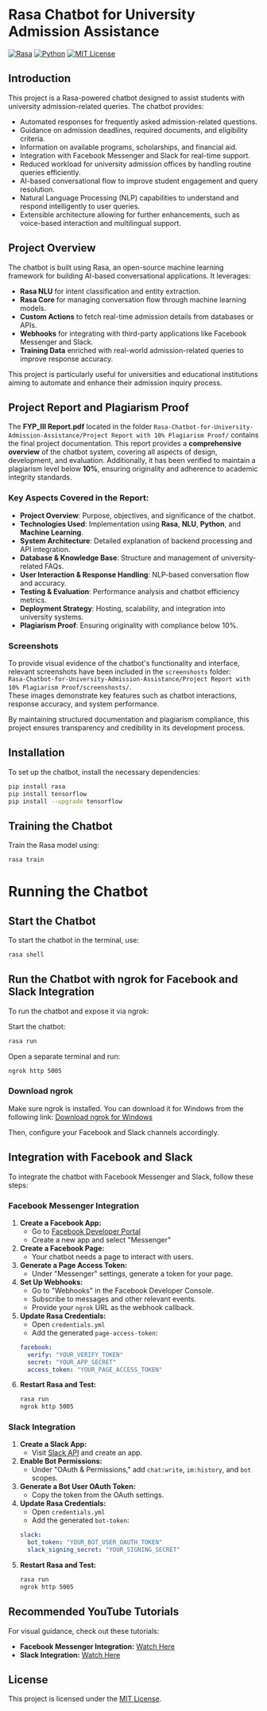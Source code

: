 # Rasa Chatbot for University Admission Assistance

[![Rasa](https://img.shields.io/badge/Rasa-3.x-purple.svg?style=flat&logo=rasa)](https://rasa.com)
[![Python](https://img.shields.io/badge/Python-3.8+-blue.svg?style=flat&logo=python)](https://www.python.org)
[![MIT License](https://img.shields.io/badge/License-MIT-green.svg)](https://opensource.org/licenses/MIT)

## Introduction
This project is a Rasa-powered chatbot designed to assist students with university admission-related queries. The chatbot provides:
- Automated responses for frequently asked admission-related questions.
- Guidance on admission deadlines, required documents, and eligibility criteria.
- Information on available programs, scholarships, and financial aid.
- Integration with Facebook Messenger and Slack for real-time support.
- Reduced workload for university admission offices by handling routine queries efficiently.
- AI-based conversational flow to improve student engagement and query resolution.
- Natural Language Processing (NLP) capabilities to understand and respond intelligently to user queries.
- Extensible architecture allowing for further enhancements, such as voice-based interaction and multilingual support.

## Project Overview
The chatbot is built using Rasa, an open-source machine learning framework for building AI-based conversational applications. It leverages:
- **Rasa NLU** for intent classification and entity extraction.
- **Rasa Core** for managing conversation flow through machine learning models.
- **Custom Actions** to fetch real-time admission details from databases or APIs.
- **Webhooks** for integrating with third-party applications like Facebook Messenger and Slack.
- **Training Data** enriched with real-world admission-related queries to improve response accuracy.

This project is particularly useful for universities and educational institutions aiming to automate and enhance their admission inquiry process.

## Project Report and Plagiarism Proof

The **FYP_III Report.pdf** located in the folder `Rasa-Chatbot-for-University-Admission-Assistance/Project Report with 10% Plagiarism Proof/` contains the final project documentation. This report provides a **comprehensive overview** of the chatbot system, covering all aspects of design, development, and evaluation. Additionally, it has been verified to maintain a plagiarism level below **10%**, ensuring originality and adherence to academic integrity standards.

### Key Aspects Covered in the Report:
- **Project Overview**: Purpose, objectives, and significance of the chatbot.
- **Technologies Used**: Implementation using **Rasa**, **NLU**, **Python**, and **Machine Learning**.
- **System Architecture**: Detailed explanation of backend processing and API integration.
- **Database & Knowledge Base**: Structure and management of university-related FAQs.
- **User Interaction & Response Handling**: NLP-based conversation flow and accuracy.
- **Testing & Evaluation**: Performance analysis and chatbot efficiency metrics.
- **Deployment Strategy**: Hosting, scalability, and integration into university systems.
- **Plagiarism Proof**: Ensuring originality with compliance below 10%.

### Screenshots

To provide visual evidence of the chatbot's functionality and interface, relevant screenshots have been included in the `screenshosts` folder:  
`Rasa-Chatbot-for-University-Admission-Assistance/Project Report with 10% Plagiarism Proof/screenshosts/`.  
These images demonstrate key features such as chatbot interactions, response accuracy, and system performance.

By maintaining structured documentation and plagiarism compliance, this project ensures transparency and credibility in its development process.

## Installation
To set up the chatbot, install the necessary dependencies:
```bash
pip install rasa
pip install tensorflow
pip install --upgrade tensorflow
```

## Training the Chatbot
Train the Rasa model using:
```bash
rasa train
```

# Running the Chatbot

## Start the Chatbot
To start the chatbot in the terminal, use:

```bash
rasa shell
```

## Run the Chatbot with ngrok for Facebook and Slack Integration
To run the chatbot and expose it via ngrok:

Start the chatbot:
```bash
rasa run
```

Open a separate terminal and run:
```bash
ngrok http 5005
```

### Download ngrok
Make sure ngrok is installed. You can download it for Windows from the following link:
[Download ngrok for Windows]([https://ngrok.com/download](https://ngrok.com/downloads/windows?tab=download))

Then, configure your Facebook and Slack channels accordingly.

## Integration with Facebook and Slack
To integrate the chatbot with Facebook Messenger and Slack, follow these steps:

### Facebook Messenger Integration
1. **Create a Facebook App:**
   - Go to [Facebook Developer Portal](https://developers.facebook.com/)
   - Create a new app and select "Messenger"
2. **Create a Facebook Page:**
   - Your chatbot needs a page to interact with users.
3. **Generate a Page Access Token:**
   - Under "Messenger" settings, generate a token for your page.
4. **Set Up Webhooks:**
   - Go to "Webhooks" in the Facebook Developer Console.
   - Subscribe to messages and other relevant events.
   - Provide your `ngrok` URL as the webhook callback.
5. **Update Rasa Credentials:**
   - Open `credentials.yml`
   - Add the generated `page-access-token`:
   ```yaml
   facebook:
     verify: "YOUR_VERIFY_TOKEN"
     secret: "YOUR_APP_SECRET"
     access_token: "YOUR_PAGE_ACCESS_TOKEN"
   ```
6. **Restart Rasa and Test:**
   ```bash
   rasa run
   ngrok http 5005
   ```

### Slack Integration
1. **Create a Slack App:**
   - Visit [Slack API](https://api.slack.com/apps) and create an app.
2. **Enable Bot Permissions:**
   - Under "OAuth & Permissions," add `chat:write`, `im:history`, and `bot` scopes.
3. **Generate a Bot User OAuth Token:**
   - Copy the token from the OAuth settings.
4. **Update Rasa Credentials:**
   - Open `credentials.yml`
   - Add the generated `bot-token`:
   ```yaml
   slack:
     bot_token: "YOUR_BOT_USER_OAUTH_TOKEN"
     slack_signing_secret: "YOUR_SIGNING_SECRET"
   ```
5. **Restart Rasa and Test:**
   ```bash
   rasa run
   ngrok http 5005
   ```

## Recommended YouTube Tutorials
For visual guidance, check out these tutorials:
- **Facebook Messenger Integration:** [Watch Here](https://youtu.be/fRMyDIr1Pns?si=KVg00UtgDAWfB-l1)
- **Slack Integration:** [Watch Here](https://youtu.be/YsOcE8pCXsk?si=hUolsNrQZBCra-xj)

## License
This project is licensed under the [MIT License](https://opensource.org/licenses/MIT).
